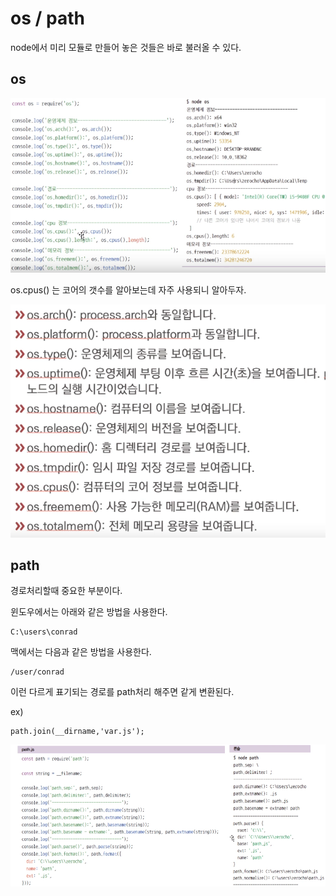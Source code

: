 # os / path

node에서 미리 모듈로 만들어 놓은 것들은 바로 불러올 수 있다. 

## os

![](../.gitbook/assets/image%20%2835%29.png)

os.cpus\(\) 는 코어의 갯수를 알아보는데 자주 사용되니 알아두자. 

![](../.gitbook/assets/image%20%2811%29.png)

## path

경로처리할때 중요한 부분이다. 

윈도우에서는 아래와 같은 방법을 사용한다. 

```text
C:\users\conrad
```

맥에서는 다음과 같은 방법을 사용한다. 

```text
/user/conrad
```

이런 다르게 표기되는 경로를 path처리 해주면 같게 변환된다. 

ex\)

```text
path.join(__dirname,'var.js');
```

![](../.gitbook/assets/image%20%283%29.png)

